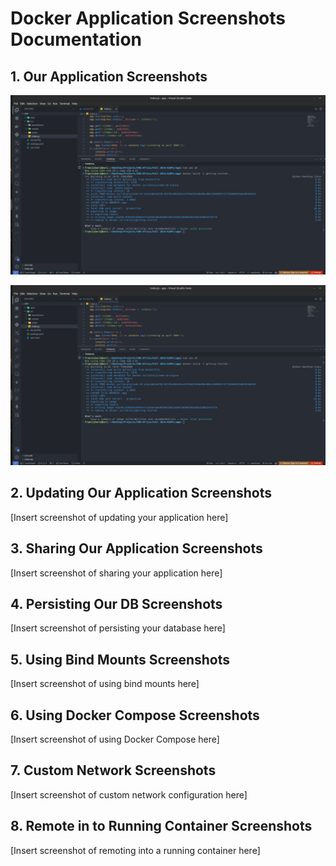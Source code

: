 # Docker Application Screenshots Documentation

## 1. Our Application Screenshots

![Building our application](screenshots/buildingapplication.png)

![Application preview after build](screenshots/buildingapplication.png)


## 2. Updating Our Application Screenshots

[Insert screenshot of updating your application here]

## 3. Sharing Our Application Screenshots

[Insert screenshot of sharing your application here]

## 4. Persisting Our DB Screenshots

[Insert screenshot of persisting your database here]

## 5. Using Bind Mounts Screenshots

[Insert screenshot of using bind mounts here]

## 6. Using Docker Compose Screenshots

[Insert screenshot of using Docker Compose here]

## 7. Custom Network Screenshots

[Insert screenshot of custom network configuration here]

## 8. Remote in to Running Container Screenshots

[Insert screenshot of remoting into a running container here]